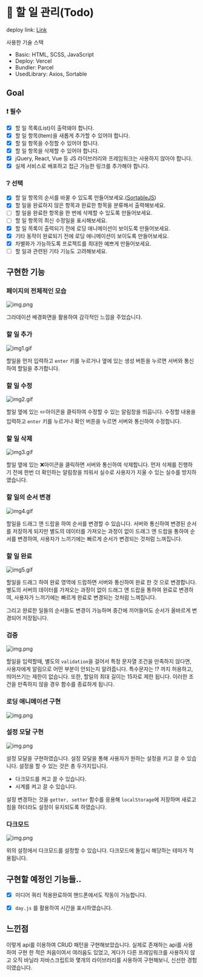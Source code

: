 # 📌 할 일 관리(Todo)

deploy link: [Link](https://kdt-4-m3.vercel.app/)


사용한 기술 스택

- Basic: HTML, SCSS, JavaScript
- Deploy: Vercel
- Bundler: Parcel
- UsedLibrary: Axios, Sortable

## Goal

### ❗ 필수

- [x] 할 일 목록(List)이 출력돼야 합니다.
- [x] 할 일 항목(Item)을 새롭게 추가할 수 있어야 합니다.
- [x] 할 일 항목을 수정할 수 있어야 합니다.
- [x] 할 일 항목을 삭제할 수 있어야 합니다.
- [x] jQuery, React, Vue 등 JS 라이브러리와 프레임워크는 사용하지 않아야 합니다.
- [x] 실제 서비스로 배포하고 접근 가능한 링크를 추가해야 합니다.

### ❔ 선택

- [x] 할 일 항목의 순서를 바꿀 수 있도록 만들어보세요.([SortableJS](http://sortablejs.github.io/Sortable/))
- [x] 할 일을 완료하지 않은 항목과 완료한 항목을 분류해서 출력해보세요.
- [ ] 할 일을 완료한 항목을 한 번에 삭제할 수 있도록 만들어보세요.
- [ ] 할 일 항목의 최신 수정일을 표시해보세요.
- [x] 할 일 목록이 출력되기 전에 로딩 애니메이션이 보이도록 만들어보세요.
- [x] 기타 동작이 완료되기 전에 로딩 애니메이션이 보이도록 만들어보세요.
- [x] 차별화가 가능하도록 프로젝트를 최대한 예쁘게 만들어보세요.
- [ ] 할 일과 관련된 기타 기능도 고려해보세요.

## 구현한 기능

### 페이지의 전체적인 모습

![img.png](examples/example.png)

그라데이션 배경화면을 활용하여 감각적인 느낌을 주었습니다.

### 할 일 추가

![img1.gif](examples/example(1).gif)

할일을 먼저 입력하고 `enter` 키를 누르거나 옆에 있는 생성 버튼을 누르면 서버와 통신하여 할일을 추가합니다.

### 할 일 수정

![img2.gif](examples/example(3).gif)

할일 옆에 있는 ✏️아이콘을 클릭하여 수정할 수 있는 알림창을 띄웁니다. 수정할 내용을 입력하고 `enter` 키를 누르거나 확인 버튼을 누르면 서버와 통신하여 수정합니다.

### 할 일 삭제

![img3.gif](examples/example(4).gif)

할일 옆에 있는 ❌아이콘을 클릭하면 서버와 통신하여 삭제합니다. 먼저 삭제를 진행하기 전에 한번 더 확인하는 알림창을 띄워서 실수로 사용자가 지울 수 있는 실수를 방지하였습니다.

### 할 일의 순서 변경

![img4.gif](examples/example(5).gif)

할일을 드래그 앤 드랍을 하여 순서를 변경할 수 있습니다. 서버와 통신하여 변경된 순서를 저장하게 되지만 별도의 데이터를 가져오는 과정이 없이 드래그 앤 드랍을 통하여 순서를 변경하여, 사용자가 느끼기에는 빠르게 순서가 변경되는 것처럼 느껴집니다.

### 할 일 완료

![img5.gif](examples/example(6).gif)

할일을 드래그 하여 완료 영역에 드랍하면 서버와 통신하여 완료 한 것 으로 변경합니다. 별도의 서버의 데이터를 가져오는 과정이 없이 드래그 앤 드랍을 통하여 완료로 변경하여, 사용자가 느끼기에는 빠르게 완료로 변경되는 것처럼 느껴집니다.

그리고 완료한 일들의 순서들도 변경이 가능하며 중간에 끼어들어도 순서가 올바르게 변경되어 저장됩니다.

### 검증

![img.png](examples/example(7).png)

할일을 입력할때, 별도의 `validation`을 걸어서 특정 문자열 조건을 만족하지 않다면, 사용자에게 알림으로 어떤 부분이 안되는지 알려줍니다.
특수문자는 !? 까지 허용하고, 띄어쓰기는 제한이 없습니다. 또한, 할일의 최대 길이는 15자로 제한 됩니다. 이러한 조건을 만족하지 않을 경우 함수를 
종료하게 됩니다.

### 로딩 애니메이션 구현

![img.png](examples/example(2).gif)

### 설정 모달 구현

![img.png](examples/example(8).png)

설정 모달을 구현하였습니다. 설정 모달을 통해 사용자가 원하는 설정을 키고 끌 수 있습니다. 설정을 할 수 있는 것은 총 두가지입니다.

- 다크모드를 켜고 끌 수 있습니다.
- 시계를 켜고 끌 수 있습니다.

설정 변경하는 것을 `getter, setter` 함수를 응용해  `localStorage`에 저장하며 새로고침을 하더라도 설정이 유지되도록 하였습니다.

### 다크모드

![img.png](examples/example(9).gif)

위의 설정에서 다크모드를 설정할 수 있습니다. 다크모드에 돌입시 해당하는 테마가 적용됩니다. 

## 구현할 예정인 기능들..

- [x] 미디어 쿼리 적용완료하여 핸드폰에서도 작동이 가능합니다.

- [x] `day.js` 를 활용하여 시간을 표시하였습니다.

## 느낀점

이렇게 api를 이용하여 CRUD 패턴을 구현해보았습니다. 실제로 존재하는 api를 사용하여 구현 한 적은 처음이여서 여러움도 있었고, 게다가
다른 프레임워크를 사용하지 않고 오직 바닐라 자바스크립트와 몇개의 라이브러리를 사용하여 구현해보니, 신선한 경험이였습니다. 

